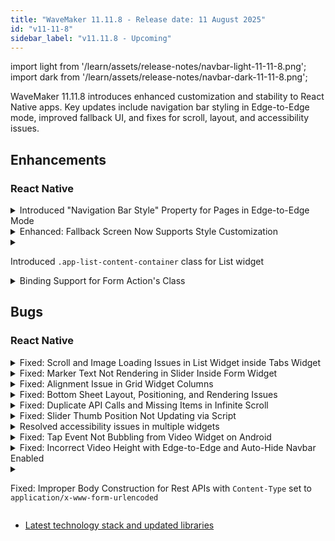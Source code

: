 ```yaml
---
title: "WaveMaker 11.11.8 - Release date: 11 August 2025"
id: "v11-11-8"
sidebar_label: "v11.11.8 - Upcoming"
---
```


import light from '/learn/assets/release-notes/navbar-light-11-11-8.png';
import dark from '/learn/assets/release-notes/navbar-dark-11-11-8.png';

WaveMaker 11.11.8 introduces enhanced customization and stability to React Native apps. Key updates include navigation bar styling in Edge-to-Edge mode, improved fallback UI, and fixes for scroll, layout, and accessibility issues.

## Enhancements

### React Native

<details>
<summary>Introduced "Navigation Bar Style" Property for Pages in Edge-to-Edge Mode</summary>

A new **"Navigation Bar Style"** property has been introduced for pages to control the appearance of the **Android system navigation bar** when the app is in **Edge-to-Edge** mode.

Available options:
- `light`: Almost transparent with very light opacity.
- `dark`: Semi-transparent with medium opacity.

This allows developers to better match the navigation bar with the app’s overall visual theme.

<div style={{ display: 'flex', flexWrap: 'wrap', gap: '10px' }}>
  <figure style={{ margin: 0, maxWidth: '300px', width: '100%', textAlign: 'center' }}>
    <img src={light} alt="Light Nav Bar Style" style={{ width: '100%', height: 'auto' }} />
    <figcaption>Light Nav Bar Style</figcaption>
  </figure>

  <figure style={{ margin: 0, maxWidth: '300px', width: '100%', textAlign: 'center' }}>
    <img src={dark} alt="Dark Nav Bar Style" style={{ width: '100%', height: 'auto' }} />
    <figcaption>Dark Nav Bar Style</figcaption>
  </figure>
</div>

</details>

<details>
<summary>Enhanced: Fallback Screen Now Supports Style Customization</summary>

The **Fallback Screen** has been enhanced to support **custom styling** through CSS.  
You can now target specific sections of the fallback UI using the following CSS classes:

- `.app-error-fallback`
- `.app-error-fallback-info-container`
- `.app-error-fallback-image`
- `.app-error-fallback-error-card`
- `.app-error-fallback-error-card-row`
- `.app-error-fallback-toggle-button`
- `.app-error-fallback-stack-card`
- `.app-error-fallback-stack-header`
- `.app-error-fallback-stack-container`
- `.app-error-fallback-button-container`

This provides developers with greater control over the **look and feel** of the error fallback UI.
</details>

<details>
<summary>

Introduced `.app-list-content-container` class for List widget

</summary>

A new CSS class `.app-list-content-container` has been added to the **List widget**.  
This class targets the container that contains all the list items inside the list widget.
It can be used to apply styling (e.g., padding, background, layout behavior) to the entire list content block.

</details>

<details>
<summary>Binding Support for Form Action's Class</summary>

The **`class` field** for **Form Actions** (e.g., Submit, Cancel buttons) in the **Form widget's Advanced settings** is now **bindable**.  
This allows developers to apply **conditional styling** using expressions via the **"Use Expression"** tab in the bind dialog.

Example use case: dynamically change button color or visibility based on form state.
</details>

## Bugs

### React Native

<details>
<summary>Fixed: Scroll and Image Loading Issues in List Widget inside Tabs Widget</summary>

Resolved two issues with the **Tabs widget** when it contained a **List widget**:

- **Scroll Issue**: Tab content was not scrollable on first load.
- **Image Loading Issue**: Images inside the list sometimes failed to load within tab content.

Both issues have now been fixed. Tab content is scrollable on first load, and images load reliably.
</details>

<details>
<summary>Fixed: Marker Text Not Rendering in Slider Inside Form Widget</summary>

Resolved an issue where the **Marker Text** in the **Slider widget** was not displaying correctly when the slider was placed inside a **Form widget**.  
Marker text now renders as expected.
</details>

<details>
<summary>Fixed: Alignment Issue in Grid Widget Columns</summary>

Resolved an issue in the **Grid widget** where content inside multiple columns of a row was not aligning side by side as expected, and instead appeared stacked vertically.  
The columns now render their content correctly in a horizontal layout.
</details>

<details>
<summary>Fixed: Bottom Sheet Layout, Positioning, and Rendering Issues</summary>

Several critical issues with the **Bottom Sheet widget** have been addressed for a smoother and more consistent user experience:

- On **iOS & Android**, the Bottom Sheet now adjusts correctly when the **keyboard opens**, without pushing background content or overflowing out of view.
- On pages with a **List**, the Bottom Sheet now opens **as an overlay**, correctly appearing above the content instead of below it—no more unnecessary scrolling.
- When used inside a **Partial**, the Bottom Sheet now renders reliably without layout or visibility problems.

These improvements ensure the Bottom Sheet behaves consistently across layouts, platforms, and use cases.
</details>

<details>
<summary>Fixed: Duplicate API Calls and Missing Items in Infinite Scroll</summary>

Resolved an issue in the **List widget** where, with **Pagination Type** set to **"Infinite Scroll"**, scrolling sometimes triggered **duplicate API calls** or caused **missing list items**.  
The infinite scroll logic has now been stabilized to ensure smooth and consistent data loading on user scroll.
</details>

<details>
<summary>Fixed: Slider Thumb Position Not Updating via Script</summary>

Resolved an issue where updating the **`datavalue`** of the **Slider widget** via script correctly changed the value, but the **thumb position** did **not reflect the change visually**.  
The thumb now moves as expected when the value is updated using script.
</details>

<details>
<summary>Resolved accessibility issues in multiple widgets</summary>

Improved accessibility support for following widgets by fixing compatibility issues with screen readers and other accessibility tools.  
- Anchor
- Button
- Label
- Message
- Picture
- Video
- Barcode Scanner
- Camera
- Calendar
- Check-box
- Check-box set
- Chips
- Currency
- Date-time
- File Upload
- RadioSet
- Rating
- Select
- Switch
- Toggle
- Popover

These widgets now provide better support for assistive technologies, ensuring more accessible applications.

</details>

<details>
<summary>Fixed: Tap Event Not Bubbling from Video Widget on Android</summary>

On **Android**, when the **Video widget** had **Enable Controls** disabled, tap events were not bubbling up to the parent widget.  
As a result, the parent widget’s `On Tap` event did not trigger when users tapped on the video.

This issue has been resolved. Tap events now correctly propagate, allowing parent widgets to respond even when video controls are disabled.
</details>

<details>
<summary>Fixed: Incorrect Video Height with Edge-to-Edge and Auto-Hide Navbar Enabled</summary>

Resolved an issue where videos with height set in **percentage (%)** were not rendering with correct height when both **Edge-to-Edge** and **Auto-Hide Navbar** options were enabled.  
Videos now render with proper height as expected.
</details>

<details>
<summary>

Fixed: Improper Body Construction for Rest APIs with `Content-Type` set to `application/x-www-form-urlencoded`
</summary>

Resolved an issue where **REST APIs** using the **`application/x-www-form-urlencoded`** `Content-Type` were not triggered correctly.  
This was due to the request **body being improperly constructed** or sometimes sent as `undefined`, resulting in failed API calls.  
The request body is now correctly formed and sent, ensuring successful API execution.
</details>


- [Latest technology stack and updated libraries](/learn/wavemaker-release-notes#technology-stack)

